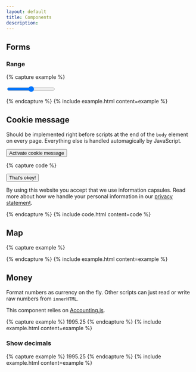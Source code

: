 ```yaml
---
layout: default
title: Components
description:
---
```


## Forms

### Range


{% capture example %}
<form>
  <input type="range" min="0" max="100" value="50" step="1">
</form>
{% endcapture %}
{% include example.html content=example %}


## Cookie message

Should be implemented right before scripts at the end of the `body` element on every page. Everything else is handled automagically by JavaScript.

<button class="btn btn-primary" id="cookieMessageToggle">Activate cookie message</button>

{% capture code %}
<div class="cookie-message">
  <button class="btn btn-primary float-right">That's okey!</button>
  <p>By using this website you accept that we use information capsules. Read more about how we handle your personal information in our <a href="#">privacy statement</a>.</p>
</div>
{% endcapture %}
{% include code.html content=code %}


## Map

{% capture example %}
<div class="map" data-lat="58.855319" data-lng="5.740239" data-zoom="14"></div>
{% endcapture %}
{% include example.html content=example %}


## Money

Format numbers as currency on the fly. Other scripts can just read or write raw numbers from `innerHTML`.

This component relies on [Accounting.js](http://openexchangerates.github.io/accounting.js/).

{% capture example %}
<span class="money">1995.25</span>
{% endcapture %}
{% include example.html content=example %}

### Show decimals

{% capture example %}
<span class="money money-decimals">1995.25</span>
{% endcapture %}
{% include example.html content=example %}
